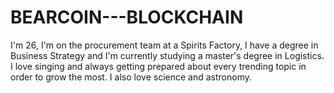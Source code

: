# BEARCOIN---BLOCKCHAIN
I'm 26, I'm on the procurement team at a Spirits Factory, I have a degree in Business Strategy and I'm currently studying a master's degree in Logistics. I love singing and always getting prepared about every trending topic in order to grow the most. I also love science and astronomy.

